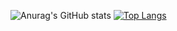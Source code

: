 ![Anurag's GitHub stats](https://github-readme-stats.vercel.app/api?username=cherlepops&count_private=true&show_icons=true)
[![Top Langs](https://github-readme-stats.vercel.app/api/top-langs/?username=cherlepops&layout=compact)](https://github.com/anuraghazra/github-readme-stats)
